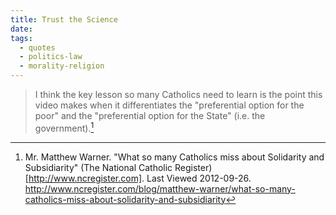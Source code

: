 ```yaml
---
title: Trust the Science
date: 
tags:
  - quotes
  - politics-law
  - morality-religion
---
```


> I think the key lesson so many Catholics need to learn is the point this video makes when it differentiates the "preferential option for the poor" and the "preferential option for the State" (i.e. the government).[^20120926-1]

[^20120926-1]: Mr. Matthew Warner.  "What so many Catholics miss about Solidarity and Subsidiarity"  (The National Catholic Register)[http://www.ncregister.com].  Last Viewed 2012-09-26. <http://www.ncregister.com/blog/matthew-warner/what-so-many-catholics-miss-about-solidarity-and-subsidiarity>


